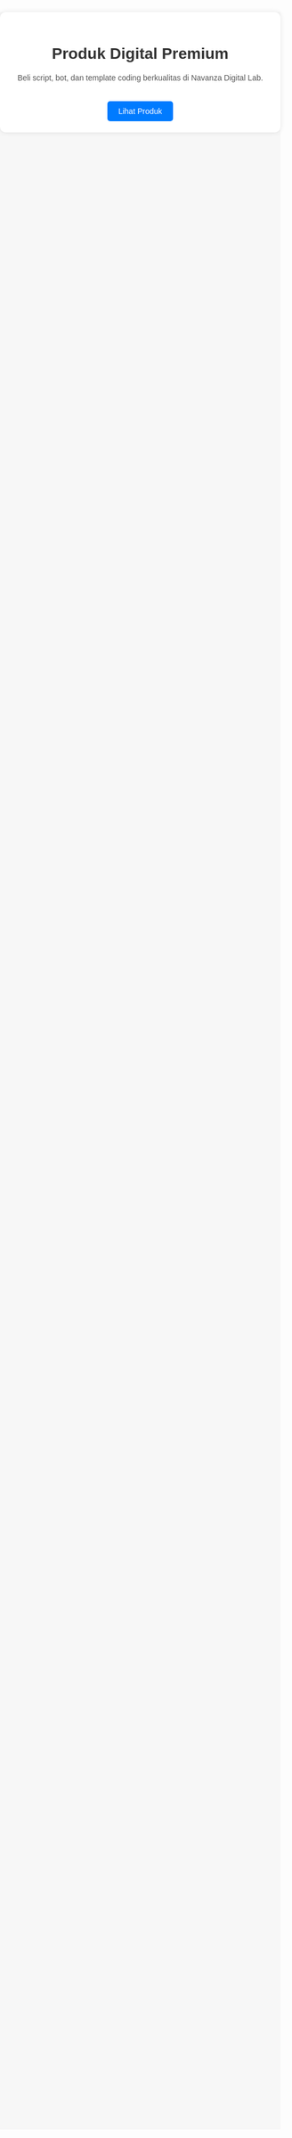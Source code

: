 <!-- HTML LANDING PAGE PREMIUM
Navanza Digital Lab
Cara pakai:
1. Edit teks sesuai produkmu
2. Ganti link CTA ke Lynk atau WhatsAppmu
3. Upload ke hosting / Netlify / Vercel
-->

<!DOCTYPE html>
<html lang="id">
<head>
  <meta charset="UTF-8" />
  <meta name="viewport" content="width=device-width, initial-scale=1.0"/>
  <title>Produk Digital Premium - Navanza Digital Lab</title>
  <style>
    body { font-family: sans-serif; margin: 0; padding: 0; background: #f7f7f7; }
    .container { max-width: 600px; margin: 100px auto; background: white; padding: 20px; border-radius: 10px; box-shadow: 0 0 10px rgba(0,0,0,0.1); text-align: center; }
    h1 { color: #333; }
    p { color: #555; }
    .btn { display: inline-block; margin-top: 20px; padding: 10px 20px; background: #007bff; color: white; text-decoration: none; border-radius: 5px; }
    .btn:hover { background: #0056b3; }
  </style>
</head>
<body>
  <div class="container">
    <h1>Produk Digital Premium</h1>
    <p>Beli script, bot, dan template coding berkualitas di Navanza Digital Lab.</p>
    <a href="https://lynk.id/nvnzv" class="btn">Lihat Produk</a>
  </div>
</body>
</html>
